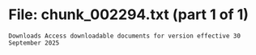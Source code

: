﻿# File: chunk_002294.txt (part 1 of 1)
```
Downloads Access downloadable documents for version effective 30 September 2025
```

